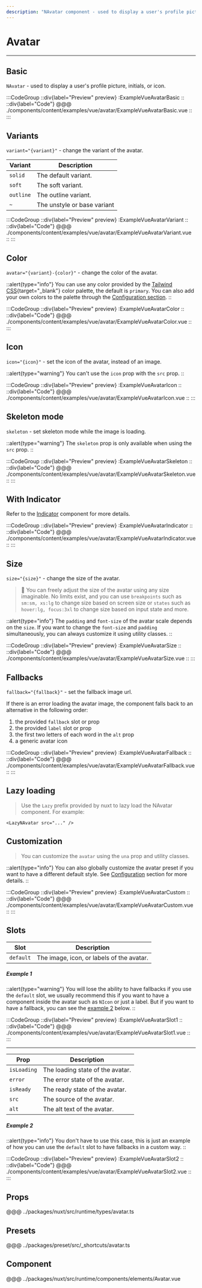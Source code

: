 ```yaml
---
description: "NAvatar component - used to display a user's profile picture, initials, or icon."
---
```


# Avatar

---

## Basic

`NAvatar` - used to display a user's profile picture, initials, or icon.

:::CodeGroup
::div{label="Preview" preview}
  :ExampleVueAvatarBasic
::
::div{label="Code"}
@@@ ./components/content/examples/vue/avatar/ExampleVueAvatarBasic.vue
::
:::

## Variants

`variant="{variant}"` - change the variant of the avatar.

| Variant   | Description                 |
| --------- | --------------------------- |
| `solid`   | The default variant.        |
| `soft`    | The soft variant.           |
| `outline` | The outline variant.        |
| `~`       | The unstyle or base variant |

:::CodeGroup
::div{label="Preview" preview}
  :ExampleVueAvatarVariant
::
::div{label="Code"}
@@@ ./components/content/examples/vue/avatar/ExampleVueAvatarVariant.vue
::
:::

## Color

`avatar="{variant}-{color}"` - change the color of the avatar.

::alert{type="info"}
You can use any color provided by the [Tailwind CSS](https://tailwindcss.com/docs/customizing-colors){target="_blank"} color palette, the default is `primary`. You can also add your own colors to the palette through the [Configuration section](/#getting-started/configuration).
::

:::CodeGroup
::div{label="Preview" preview}
  :ExampleVueAvatarColor
::
::div{label="Code"}
@@@ ./components/content/examples/vue/avatar/ExampleVueAvatarColor.vue
::
:::

## Icon

`icon="{icon}"` - set the icon of the avatar, instead of an image.

::alert{type="warning"}
You can't use the `icon` prop with the `src` prop.
::

:::CodeGroup
::div{label="Preview" preview}
  :ExampleVueAvatarIcon
::
::div{label="Code"}
@@@ ./components/content/examples/vue/avatar/ExampleVueAvatarIcon.vue
::
:::

## Skeleton mode

`skeleton` - set skeleton mode while the image is loading.

::alert{type="warning"}
The `skeleton` prop is only available when using the `src` prop.
::

:::CodeGroup
::div{label="Preview" preview}
  :ExampleVueAvatarSkeleton
::
::div{label="Code"}
@@@ ./components/content/examples/vue/avatar/ExampleVueAvatarSkeleton.vue
::
:::

## With Indicator

Refer to the [Indicator](indicator) component for more details.

:::CodeGroup
::div{label="Preview" preview}
  :ExampleVueAvatarIndicator
::
::div{label="Code"}
@@@ ./components/content/examples/vue/avatar/ExampleVueAvatarIndicator.vue
::
:::

## Size

`size="{size}"` - change the size of the avatar.

> 🚀 You can freely adjust the size of the avatar using any size imaginable. No limits exist, and you can use `breakpoints` such as `sm:sm, xs:lg` to change size based on screen size or `states` such as `hover:lg, focus:3xl` to change size based on input state and more.

::alert{type="info"}
The `padding` and `font-size` of the avatar scale depends on the `size`. If you want to change the `font-size` and `padding` simultaneously, you can always customize it using utility classes.
::

:::CodeGroup
::div{label="Preview" preview}
  :ExampleVueAvatarSize
::
::div{label="Code"}
@@@ ./components/content/examples/vue/avatar/ExampleVueAvatarSize.vue
::
:::

## Fallbacks

`fallback="{fallback}"` - set the fallback image url.

If there is an error loading the avatar image, the component falls back to an alternative in the following order:

1. the provided `fallback` slot or prop
2. the provided `label` slot or prop
3. the first two letters of each word in the `alt` prop
4. a generic avatar icon

:::CodeGroup
::div{label="Preview" preview}
  :ExampleVueAvatarFallback
::
::div{label="Code"}
@@@ ./components/content/examples/vue/avatar/ExampleVueAvatarFallback.vue
::
:::

## Lazy loading

> Use the `Lazy` prefix provided by nuxt to lazy load the NAvatar component. For example:

`<LazyNAvatar src="..." />`

## Customization

> You can customize the `avatar` using the `una` prop and utility classes.

::alert{type="info"}
  You can also globally customize the avatar preset if you want to have a different default style. See [Configuration](/#getting-started/configuration) section for more details.
::

:::CodeGroup
::div{label="Preview" preview}
 :ExampleVueAvatarCustom
::
::div{label="Code"}
@@@ ./components/content/examples/vue/avatar/ExampleVueAvatarCustom.vue
::
:::

## Slots

| Slot      | Description                               |
| --------- | ----------------------------------------- |
| `default` | The image, icon, or labels of the avatar. |

##### Example 1

::alert{type="warning"}
You will lose the ability to have fallbacks if you use the `default` slot, we usually recommend this if you want to have a component inside the avatar such as `NIcon` or just a label. But if you want to have a fallback, you can see the [example 2](#example-2) below.
::

:::CodeGroup
::div{label="Preview" preview}
 :ExampleVueAvatarSlot1
::
::div{label="Code"}
@@@ ./components/content/examples/vue/avatar/ExampleVueAvatarSlot1.vue
::
:::

---

| Prop        | Description                      |
| ----------- | -------------------------------- |
| `isLoading` | The loading state of the avatar. |
| `error`     | The error state of the avatar.   |
| `isReady`   | The ready state of the avatar.   |
| `src`       | The source of the avatar.        |
| `alt`       | The alt text of the avatar.      |

##### Example 2

::alert{type="info"}
You don't have to use this case, this is just an example of how you can use the `default` slot to have fallbacks in a custom way.
::

:::CodeGroup
::div{label="Preview" preview}
 :ExampleVueAvatarSlot2
::
::div{label="Code"}
@@@ ./components/content/examples/vue/avatar/ExampleVueAvatarSlot2.vue
::
:::

## Props
@@@ ../packages/nuxt/src/runtime/types/avatar.ts

## Presets
@@@ ../packages/preset/src/_shortcuts/avatar.ts

## Component
@@@ ../packages/nuxt/src/runtime/components/elements/Avatar.vue
